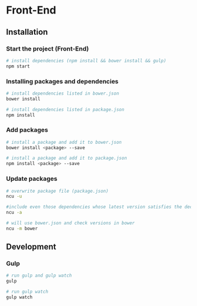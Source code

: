 # Front-End
## Installation
### Start the project (Front-End)

```sh
# install dependencies (npm install && bower install && gulp)
npm start
```

### Installing packages and dependencies

```sh
# install dependencies listed in bower.json
bower install

# install dependencies listed in package.json
npm install
```

### Add packages

```sh
# install a package and add it to bower.json
bower install <package> --save

# install a package and add it to package.json
npm install <package> --save
```

### Update packages

```sh
# overwrite package file (package.json)
ncu -u

#include even those dependencies whose latest version satisfies the declared semver dependency (package.json)
ncu -a

# will use bower.json and check versions in bower
ncu -m bower
```

## Development
### Gulp

```sh
# run gulp and gulp watch
gulp

# run gulp watch
gulp watch
```
